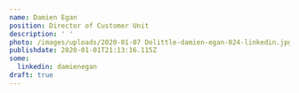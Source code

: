 ```yaml
---
name: Damien Egan
position: Director of Customer Unit
description: ' '
photo: /images/uploads/2020-01-07 Dolittle-damien-egan-024-linkedin.jpg
publishdate: 2020-01-01T21:13:16.115Z
some:
  linkedin: damienegan
draft: true
---
```



